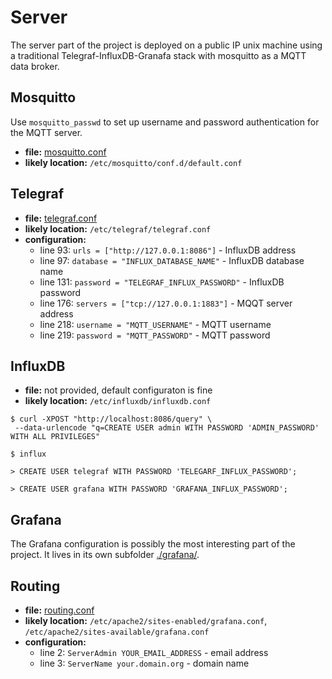 # Server

The server part of the project is deployed on a public IP unix machine
using a traditional Telegraf-InfluxDB-Granafa stack with mosquitto
as a MQTT data broker.

## Mosquitto

Use `mosquitto_passwd` to set up username and password authentication for the MQTT server.

- **file:** [mosquitto.conf](./mosquitto.conf)
- **likely location:** `/etc/mosquitto/conf.d/default.conf`


## Telegraf

- **file:** [telegraf.conf](./telegraf.conf)
- **likely location:** `/etc/telegraf/telegraf.conf`
- **configuration:**
	- line 93: `urls = ["http://127.0.0.1:8086"]` - InfluxDB address
	- line 97: `database = "INFLUX_DATABASE_NAME"` - InfluxDB database name
	- line 131: `password = "TELEGRAF_INFLUX_PASSWORD"` - InfluxDB password
	- line 176: `servers = ["tcp://127.0.0.1:1883"]` - MQQT server address
	- line 218: `username = "MQTT_USERNAME"` - MQTT username
	- line 219: `password = "MQTT_PASSWORD"` - MQTT password


## InfluxDB

- **file:** not provided, default configuraton is fine
- **likely location:** `/etc/influxdb/influxdb.conf`

```
$ curl -XPOST "http://localhost:8086/query" \
 --data-urlencode "q=CREATE USER admin WITH PASSWORD 'ADMIN_PASSWORD' WITH ALL PRIVILEGES"

$ influx

> CREATE USER telegraf WITH PASSWORD 'TELEGARF_INFLUX_PASSWORD';

> CREATE USER grafana WITH PASSWORD 'GRAFANA_INFLUX_PASSWORD';
```


## Grafana

The Grafana configuration is possibly the most interesting part
of the project. It lives in its own subfolder [./grafana/](./grafana/).


## Routing

- **file:** [routing.conf](./routing.conf)
- **likely location:** `/etc/apache2/sites-enabled/grafana.conf`, `/etc/apache2/sites-available/grafana.conf`
- **configuration:**
	- line 2: `ServerAdmin YOUR_EMAIL_ADDRESS` - email address
	- line 3: `ServerName your.domain.org` - domain name

